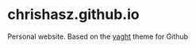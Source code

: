 # chrishasz.github.io

Personal website. Based on the [yaght](https://github.com/chrishasz/yaght) theme for Github
